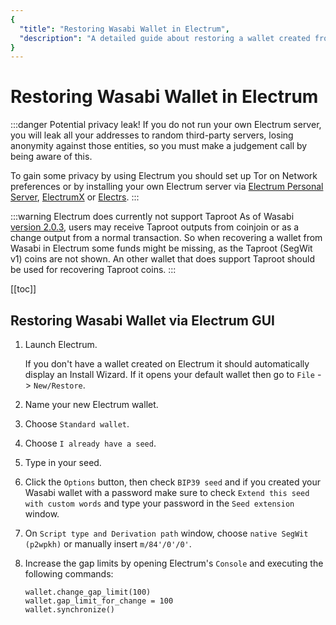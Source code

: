 ```yaml
---
{
  "title": "Restoring Wasabi Wallet in Electrum",
  "description": "A detailed guide about restoring a wallet created from Wasabi to Electrum. This is the Wasabi documentation, an archive of knowledge about the open-source, non-custodial and privacy-focused Bitcoin wallet for desktop."
}
---
```


# Restoring Wasabi Wallet in Electrum

:::danger Potential privacy leak!
If you do not run your own Electrum server, you will leak all your addresses to random third-party servers, losing anonymity against those entities, so you must make a judgement call by being aware of this.

To gain some privacy by using Electrum you should set up Tor on Network preferences or by installing your own Electrum server via [Electrum Personal Server](https://github.com/chris-belcher/electrum-personal-server), [ElectrumX](https://github.com/kyuupichan/electrumx) or [Electrs](https://github.com/romanz/electrs).
:::

:::warning Electrum does currently not support Taproot
As of Wasabi [version 2.0.3](https://github.com/zkSNACKs/WalletWasabi/releases/tag/v2.0.3), users may receive Taproot outputs from coinjoin or as a change output from a normal transaction.
So when recovering a wallet from Wasabi in Electrum some funds might be missing, as the Taproot (SegWit v1) coins are not shown.
An other wallet that does support Taproot should be used for recovering Taproot coins.
:::

[[toc]]

## Restoring Wasabi Wallet via Electrum GUI

1. Launch Electrum.

	If you don't have a wallet created on Electrum it should automatically display an Install Wizard. If it opens your default wallet then go to `File` -> `New/Restore`.

2. Name your new Electrum wallet.

3. Choose `Standard wallet`.

4. Choose `I already have a seed`.

5. Type in your seed.

6. Click the `Options` button, then check `BIP39 seed` and if you created your Wasabi wallet with a password make sure to check `Extend this seed with custom words` and type your password in the `Seed extension` window.

7. On `Script type and Derivation path` window, choose `native SegWit (p2wpkh)` or manually insert `m/84'/0'/0'`.

8. Increase the gap limits by opening Electrum's `Console` and executing the following commands:

	```
	wallet.change_gap_limit(100)
	wallet.gap_limit_for_change = 100
	wallet.synchronize()
	```
